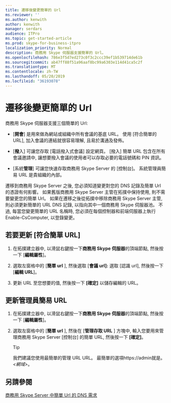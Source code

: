 ```yaml
---
title: 遷移後變更簡單的 Url
ms.reviewer: ''
ms.author: kenwith
author: kenwith
manager: serdars
audience: ITPro
ms.topic: get-started-article
ms.prod: skype-for-business-itpro
localization_priority: Normal
description: 商務用 Skype 伺服器支援簡單的 Url。
ms.openlocfilehash: 786e3f5d7ed273c0f3c2ccc39ef1b539714de61b
ms.sourcegitcommit: ab47ff88f51a96aaf8bc99a6303e114d41ca5c2f
ms.translationtype: MT
ms.contentlocale: zh-TW
ms.lasthandoff: 05/20/2019
ms.locfileid: "36193078"
---
```

# <a name="change-simple-urls-after-migration"></a>遷移後變更簡單的 Url

商務用 Skype 伺服器支援三個簡單的 Url:
  
- [**開會**] 是用來做為網站或組織中所有會議的基底 URL。 使用 [符合簡單的 URL], 加入會議的連結就很容易理解, 且易於溝通及發佈。 
    
- [**撥**入] 可讓您存取 [電話撥入式會議] 設定網頁。 [撥入] 簡單 URL 包含在所有會議邀請中, 讓想要撥入會議的使用者可以存取必要的電話號碼和 PIN 資訊。 
    
- [系統**管理**] 可讓您快速存取商務用 Skype Server 的 [控制台]。 系統管理員簡易 URL 是貴組織的內部。 
    
遷移到商務用 Skype Server 之後, 您必須知道變更對您的 DNS 記錄及簡單 Url 的憑證有何影響。 如果舊版商務用 Skype Server 主管在拓撲中保持使用, 則不需要變更您的簡單 Url。 如果在遷移之後從拓撲中移除商務用 Skype Server 主管, 則必須更新簡單的 URL DNS 記錄, 以指向其中一個商務用 Skype 伺服器池。 不過, 每當您變更簡單的 URL 名稱時, 您必須在每個控制器和前端伺服器上執行 Enable-CsComputer, 以登錄變更。

## <a name="to-update-the-meet-simple-url"></a>若要更新 [符合簡單 URL]

1. 在拓撲建立器中, 以滑鼠右鍵按一下**商務用 Skype 伺服器**的頂端節點, 然後按一下 [**編輯屬性**]。
    
2. 選取左窗格中的 [**簡單 url** ], 然後選取 [**會議 url]:** 選取 [認識 url], 然後按一下 [**編輯 URL**]。
    
3. 更新 URL 至您想要的值, 然後按一下 **[確定]** 以儲存編輯的 URL。 
    
## <a name="to-update-the-admin-simple-url"></a>更新管理員簡易 URL

1. 在拓撲建立器中, 以滑鼠右鍵按一下**商務用 Skype 伺服器**的頂端節點, 然後按一下 [**編輯屬性**]。
    
2. 選取左窗格中的 [**簡單 url** ], 然後在 [**管理存取 URL** ] 方塊中, 輸入您要用來管理商務用 Skype Server [控制台] 的簡單 URL, 然後按一下 **[確定]**。
    
   > [!TIP]
   > 我們建議您使用最簡單的管理 URL URL。 最簡單的選項https://admin就是。<em> \<網域\></em>。 
  
## <a name="see-also"></a>另請參閱

[商務用 Skype Server 中簡單 Url 的 DNS 需求](../../SfbServer/plan-your-deployment/network-requirements/simple-urls.md)
